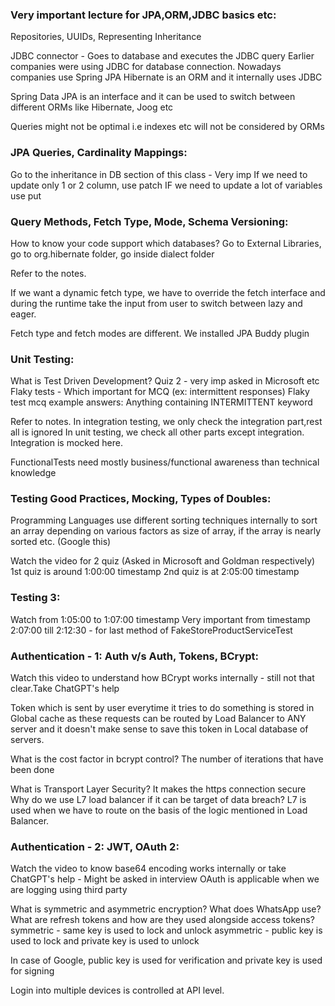 ### Very important lecture for JPA,ORM,JDBC basics etc:

Repositories, UUIDs, Representing Inheritance

JDBC connector - Goes to database and executes the JDBC query
Earlier companies were using JDBC for database connection.
Nowadays companies use Spring JPA
Hibernate is an ORM and it internally uses JDBC

Spring Data JPA is an interface and it can be used to switch between different ORMs like
Hibernate, Joog etc

Queries might not be optimal i.e indexes etc will not be considered by ORMs

### JPA Queries, Cardinality Mappings:
Go to the inheritance in DB section of this class - Very imp
If we need to update only 1 or 2 column, use patch
IF we need to update a lot of variables use put

### Query Methods, Fetch Type, Mode, Schema Versioning:

How to know your code support which databases?
Go to External Libraries, go to org.hibernate folder, go inside dialect folder

Refer to the notes.

If we want a dynamic fetch type, we have to override the fetch interface and during the runtime take the
input from user to switch between lazy and eager.

Fetch type and fetch modes are different.
We installed JPA Buddy plugin

### Unit Testing:

What is Test Driven Development?
Quiz 2 - very imp asked in Microsoft etc
Flaky tests - Which important for MCQ (ex: intermittent responses)
Flaky test  mcq example answers: Anything containing INTERMITTENT keyword

Refer to notes.
In integration testing, we only check the integration part,rest all is ignored
In unit testing, we check all other parts except integration. Integration is mocked here.

FunctionalTests need mostly business/functional awareness than technical knowledge


### Testing Good Practices, Mocking, Types of Doubles:

Programming Languages use different sorting techniques internally to sort an array depending on various factors as
size of array, if the array is nearly sorted etc. (Google this)

Watch the video for 2 quiz (Asked in Microsoft and Goldman respectively)
1st quiz is around 1:00:00 timestamp
2nd quiz is at 2:05:00 timestamp

### Testing 3:

Watch from 1:05:00 to 1:07:00 timestamp
Very important from timestamp 2:07:00 till 2:12:30 - for last method of FakeStoreProductServiceTest

### Authentication - 1: Auth v/s Auth, Tokens, BCrypt:

Watch this video to understand how BCrypt works internally - still not that clear.Take ChatGPT's help

Token which is sent by user everytime it tries to do something is stored in Global cache
as these requests can be routed by Load Balancer to ANY server and it doesn't make sense to save this token in
Local database of servers.

What is the cost factor in bcrypt control? The number of iterations that have been done

What is Transport Layer Security? It makes the https connection secure
Why do we use L7 load balancer if it can be target of data breach?
L7 is used when we have to route on the basis of the logic mentioned in Load Balancer.

### Authentication - 2: JWT, OAuth 2:

Watch the video to know base64 encoding works internally or take ChatGPT's help - Might be asked in interview
 OAuth is applicable when we are logging using third party

What is symmetric and asymmetric encryption? What does WhatsApp use?
What are refresh tokens and how are they used alongside access tokens?
symmetric - same key is used to lock and unlock
asymmetric - public key is used to lock and private key is used to unlock

In case of Google, public key is used for verification and private key is used for signing

Login into multiple devices is controlled at API level.